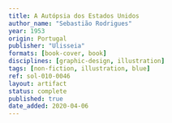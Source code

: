 ```yaml
---
title: A Autópsia dos Estados Unidos
author_name: "Sebastião Rodrigues"
year: 1953
origin: Portugal
publisher: "Ulisseia"
formats: [book-cover, book]
disciplines: [graphic-design, illustration]
tags: [non-fiction, illustration, blue]
ref: sol-010-0046
layout: artifact
status: complete
published: true
date_added: 2020-04-06
---
```

